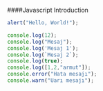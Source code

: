 ####Javascript Introduction

```javascript
alert("Hello, World!");
```

```javascript
console.log(12);
console.log("Mesaj");
console.log('Mesaj 1');
console.log(`Mesaj 2`);
console.log(true);
console.log([1,2,"armut"]);
console.error("Hata mesajı");
console.warn("Uarı mesajı");
```
